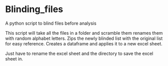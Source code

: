 # Blinding_files
A python script to blind files before analysis 

This script will take all the files in a folder and scramble them renames them with random alphabet letters. 
Zips the newly blinded list with the original list for easy reference. 
Creates a dataframe and applies it to a new excel sheet. 

Just have to rename the excel sheet and the directory to save the excel sheet in.
